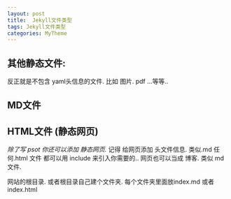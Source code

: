```yaml
---
layout: post
title:  Jekyll文件类型
tags: Jekyll文件类型
categories: MyTheme
---
```


## 其他静态文件:
反正就是不包含 yaml头信息的文件.
比如 图片. pdf ...等等..




## MD文件




## HTML文件 (静态网页)


*除了写 psot  你还可以添加 静态网页.*
记得 给网页添加  头文件信息.  类似.md
任何.html 文件 都可以用  include 来引入你需要的..
网页也可以当成 博客. 类似 md文件.


网站的根目录.  或者根目录自己建个文件夹.
每个文件夹里面放index.md 或者 index.html





